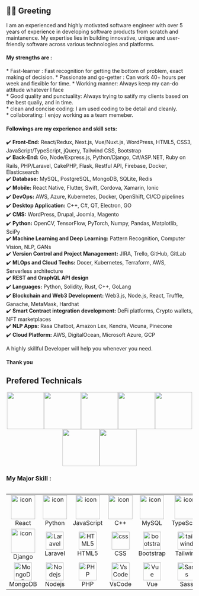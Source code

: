 <h2>🙋‍♂️ Greeting</h2>
I am an experienced and highly motivated software engineer with over 5 years of experience in developing software products from scratch and maintanence. My expertise lies in building innovative, unique and user-friendly software across various technologies and platforms.

 <h4>My strengths are :</h4>
  * Fast-learner : Fast recognition for getting the bottom of problem, exact making of decision.
  * Passionate and go-getter : Can work 40+ hours per week and flexible for time.
  * Working manner: Always keep my can-do attitude whatever I face<br>
  * Good quality and punctuality: Always trying to satify my clients based on the best qualiy, and in time.<br>
  * clean and concise coding: I am used coding to be detail and cleanly.<br>
  * collaborating: I enjoy working as a team memeber.<br>

 <h4>Followings are my experience and skill sets:</h4>
✔️ <b>Front-End:</b> React/Redux, Next.js, Vue/Nuxt.js, WordPress, HTML5, CSS3, JavaScript/TypeScript, jQuery, Tailwind CSS, Bootstrap<br>
✔️ <b>Back-End:</b> Go, Node/Express.js, Python/Django, C#/ASP.NET, Ruby on Rails, PHP/Laravel, CakePHP, Flask, Restful API, Firebase, Docker, Elasticsearch<br>
✔️ <b>Database:</b> MySQL, PostgreSQL, MongoDB, SQLite, Redis<br>
✔️ <b>Mobile:</b> React Native, Flutter, Swift, Cordova, Xamarin, Ionic<br>
✔️ <b>DevOps:</b> AWS, Azure, Kubernetes, Docker, OpenShift, CI/CD pipelines<br>
✔️ <b>Desktop Application:</b> C++, C#, QT, Electron, GO<br>
✔️ <b>CMS:</b> WordPress, Drupal, Joomla, Magento<br>
✔️ <b>Python:</b> OpenCV, TensorFlow, PyTorch, Numpy, Pandas, Matplotlib, SciPy<br>
✔️ <b>Machine Learning and Deep Learning:</b> Pattern Recognition, Computer Vision, NLP, GANs<br>
✔️ <b>Version Control and Project Management:</b> JIRA, Trello, GitHub, GitLab<br>
✔️ <b>MLOps and Cloud Techs:</b> Docer, Kubernetes, Terraform, AWS, Serverless architecture<br>
✔️ <b>REST and GraphQL API design</b><br>
✔️ <b>Languages:</b> Python, Solidity, Rust, C++, GoLang<br>
✔️ <b>Blockchain and Web3 Development:</b> Web3.js, Node.js, React, Truffle, Ganache, MetaMask, Hardhat<br>
✔️ <b>Smart Contract integration development:</b> DeFi platforms, Crypto wallets, NFT marketplaces<br>
✔️ <b>NLP Apps:</b> Rasa Chatbot, Amazon Lex, Kendra, Vicuna, Pinecone<br>
✔️ <b>Cloud Platform:</b> AWS, DigitalOcean, Microsoft Azure, GCP

A highly skillful Developer will help you whenever you need.<br>
<h4><b>Thank you</b></h4>

  ## Prefered Technicals
<p align="center">
  <img src="https://media3.giphy.com/media/ln7z2eWriiQAllfVcn/200w.webp" width="100"><img src="https://i.giphy.com/media/LMt9638dO8dftAjtco/200.webp" width="100"><img src="https://i.giphy.com/media/eNAsjO55tPbgaor7ma/200w.webp" width="100"><img src="https://i.giphy.com/media/VgGthkhUvGgOit7Y9i/200.webp" width="100"><img src="https://media3.giphy.com/media/kdFc8fubgS31b8DsVu/giphy.webp" width="100"><img src="https://i.giphy.com/media/KzJkzjggfGN5Py6nkT/200.webp" width="100"><img src="https://i.giphy.com/media/IdyAQJVN2kVPNUrojM/200.webp" width="100">
</p> 

###  My Major Skill :  
  <div style="display: flex; align-items: flex-start; align: center">
<table align="center">
  <tr>
    <td align="center" width="96">
        <a href="https://drive.google.com/file/d/1p2Y4xDEixiKGIndXhAvXaa1zQothjKoI/view?usp=sharing" ><img src="https://techstack-generator.vercel.app/react-icon.svg" alt="icon" width="65" height="65" /></a>
      <br>React
    </td>
    <td align="center" width="96">
      <a href="#macropower-tech">
        <img src="https://techstack-generator.vercel.app/python-icon.svg" alt="icon" width="65" height="65" />
      </a>
      <br>Python
    </td>
    <td align="center" width="96">
        <img src="https://techstack-generator.vercel.app/js-icon.svg" alt="icon" width="65" height="65" />
      <br>JavaScript
    </td>
    <td align="center" width="96">
        <img src="https://techstack-generator.vercel.app/cpp-icon.svg" alt="icon" width="65" height="65" />
      <br>C++
    </td>
    <td align="center" width="96">
        <img src="https://techstack-generator.vercel.app/mysql-icon.svg" alt="icon" width="65" height="65" />
      <br>MySQL
    </td>
    <td align="center" width="96">
        <img src="https://techstack-generator.vercel.app/ts-icon.svg" alt="icon" width="65" height="65" />
      <br>TypeScript
    </td>
    <td align="center" width="96">
        <img src="https://techstack-generator.vercel.app/csharp-icon.svg" alt="icon" width="65" height="65" />
      <br>C#
    </td>
  </tr>
  <tr>
  <td align="center" width="96">
        <img src="https://techstack-generator.vercel.app/django-icon.svg" alt="icon" width="65" height="65" />
      <br>Django
    <td align="center"  width="96">
        <img src="https://skillicons.dev/icons?i=laravel" width="48" height="48" alt="Laravel" />
      <br>Laravel
    </td>
    <td align="center"  width="96">
        <img src="https://skillicons.dev/icons?i=html" width="48" height="48" alt="HTML5" />
      <br>HTML5
    </td>
    <td align="center" width="96">
        <img src="https://skillicons.dev/icons?i=css" width="48" height="48" alt="css" />
      <br>CSS
    </td>
    <td align="center"  width="96">
        <img src="https://skillicons.dev/icons?i=bootstrap" width="48" height="48" alt="bootstrap" />
      <br>Bootstrap
    </td>
    <td align="center" width="96">
        <img src="https://skillicons.dev/icons?i=tailwind" width="48" height="48" alt="tailwind" />
      <br>Tailwind
    </td>
    <td align="center" width="96">
        <img src="https://skillicons.dev/icons?i=jquery" width="48" height="48" alt="jQuery" />
      <br>jQuery
    </td>
  </tr>
 <tr>
      <td align="center" width="96">
        <img src="https://skillicons.dev/icons?i=mongodb" width="48" height="48" alt="MongoDB" />
      <br>MongoDB
    </td>
        <td align="center" width="96">
        <img src="https://skillicons.dev/icons?i=nodejs" width="48" height="48" alt="Nodejs" />
      <br>Nodejs
      </td>
      </td>
    <td align="center" width="96">
        <img src="https://skillicons.dev/icons?i=php" width="48" height="48" alt="PHP" />
      <br>PHP
    </td>
            <td align="center" width="96">
        <img src="https://skillicons.dev/icons?i=vscode" width="48" height="48" alt="VsCode" />
      <br>VsCode
    </td>
              <td align="center" width="96">
        <img src="https://skillicons.dev/icons?i=vue" width="48" height="48" alt="Vue" />
      <br>Vue
    </td>
              <td align="center" width="96">
        <img src="https://skillicons.dev/icons?i=sass" width="48" height="48" alt="Sass" />
      <br>Sass
    </td>
    <td align="center" width="96">
        <img src="https://skillicons.dev/icons?i=postgres" width="48" height="48" alt="PostgreSQL" />
      <br>PostgreSQL
    </td>
 </tr>
</table>
<br>
<br>
<!-- 
  ### :fire: My Stats :
![snow-dev-1004's GitHub stats](https://github-readme-stats.vercel.app/api?username=Gamy36428&show_icons=true&theme=radical)
 [![Top Langs](https://github-readme-stats.vercel.app/api/top-langs/?username=Gamy36428&layout=compact&theme=vision-friendly-dark)](https://github.com/anuraghazra/github-readme-stats)
  [![snow-dev-1004's GitHub Streak](http://github-readme-streak-stats.herokuapp.com?user=Gamy36428&theme=dark&background=000000)](https://git.io/streak-stats) -->

